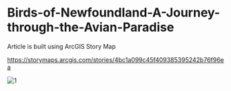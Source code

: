 # Birds-of-Newfoundland-A-Journey-through-the-Avian-Paradise
Article is built using ArcGIS Story Map

https://storymaps.arcgis.com/stories/4bc1a099c45f409385395242b76f96ea

![1](https://github.com/Ameenah23/Birds-of-Newfoundland-A-Journey-through-the-Avian-Paradise/assets/123785380/1db9a88d-fd4b-483e-bc1b-f43ddf4a4a9e)


